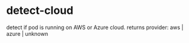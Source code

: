 # detect-cloud
detect if pod is running on AWS or Azure cloud. returns provider: aws | azure | unknown
